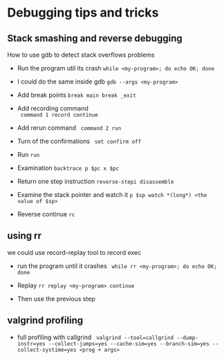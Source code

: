 # Debugging tips and tricks 


## Stack smashing and reverse debugging

How to use gdb to detect stack overflows problems

* Run the program util its crash 
`while <my-program>; do echo OK; done`

* I could do the same inside gdb
`gdb --args <my-program>`

* Add break points
`
 break main
 break _exit
`
*  Add recording command  
` command 1
  record
  continue`
* Add rerun command
` 
  command 2
  run
`
* Turn of the confirmations
` set confirm off`

* Run
`run`

* Examination 
`backtrace
 p $pc
 x $pc
`
* Return one step instruction
`reverse-stepi
disassemble
`
* Examine the stack pointer and watch it 
`p $sp
watch *(long*) <the value of $sp>`

* Reverse continue
`rc`


## using rr

we could use record-replay tool to record exec

* run the program until it crashes
` while rr <my-program>; do echo OK; done`

* Replay 
`
rr replay <my-program>
continue
`
* Then use the previous step

## valgrind profiling

*  full profiling with callgrind
` valgrind --tool=callgrind --dump-instr=yes --collect-jumps=yes --cache-sim=yes --branch-sim=yes --collect-systime=yes <prog + args>`
